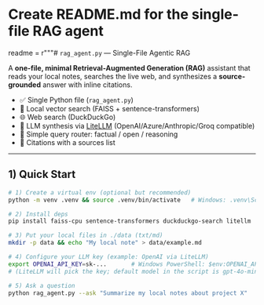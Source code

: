 # Create README.md for the single-file RAG agent
readme = r"""# `rag_agent.py` — Single-File Agentic RAG

A **one-file, minimal Retrieval-Augmented Generation (RAG)** assistant that reads your local notes, searches the live web, and synthesizes a **source-grounded** answer with inline citations.

- ✅ Single Python file (`rag_agent.py`)
- 🔎 Local vector search (FAISS + sentence-transformers)
- 🌐 Web search (DuckDuckGo)
- 🧠 LLM synthesis via [LiteLLM](https://github.com/BerriAI/litellm) (OpenAI/Azure/Anthropic/Groq compatible)
- 🧭 Simple query router: factual / open / reasoning
- 📎 Citations with a sources list

---

## 1) Quick Start

```bash
# 1) Create a virtual env (optional but recommended)
python -m venv .venv && source .venv/bin/activate   # Windows: .venv\Scripts\activate

# 2) Install deps
pip install faiss-cpu sentence-transformers duckduckgo-search litellm

# 3) Put your local files in ./data (txt/md)
mkdir -p data && echo "My local note" > data/example.md

# 4) Configure your LLM key (example: OpenAI via LiteLLM)
export OPENAI_API_KEY=sk-...       # Windows PowerShell: $env:OPENAI_API_KEY="sk-..."
# (LiteLLM will pick the key; default model in the script is gpt-4o-mini)

# 5) Ask a question
python rag_agent.py --ask "Summarize my local notes about project X"
